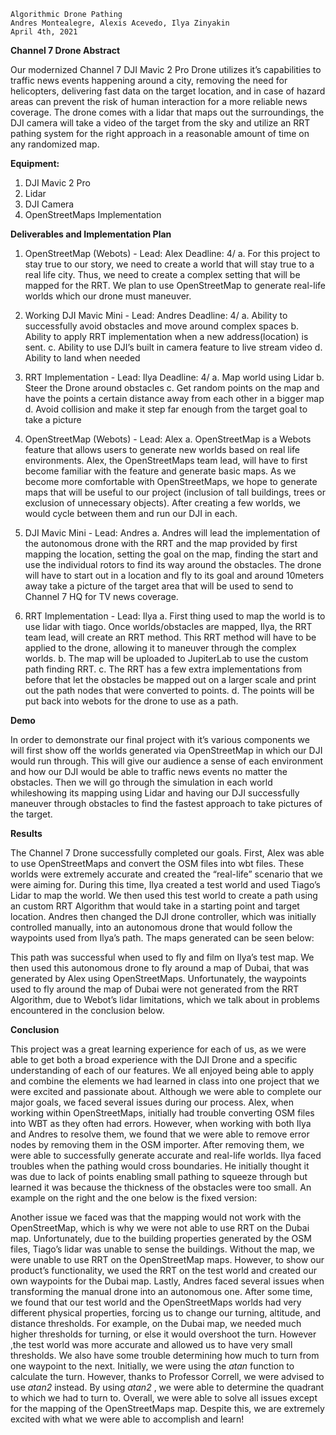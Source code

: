```
Algorithmic Drone Pathing
Andres Montealegre, Alexis Acevedo, Ilya Zinyakin
April 4th, 2021
```
**Channel 7 Drone Abstract**

Our modernized Channel 7 DJI Mavic 2 Pro Drone utilizes it’s capabilities to traffic news events
happening around a city, removing the need for helicopters, delivering fast data on the target location, and
in case of hazard areas can prevent the risk of human interaction for a more reliable news coverage. The
drone comes with a lidar that maps out the surroundings, the DJI camera will take a video of the
target from the sky and utilize an RRT pathing system for the right approach in a reasonable amount of
time on any randomized map.

**Equipment:**
1. DJI Mavic 2 Pro
2. Lidar
3. DJI Camera
4. OpenStreetMaps Implementation

**Deliverables and Implementation Plan**

1. OpenStreetMap (Webots) - Lead: Alex Deadline: 4/
    a. For this project to stay true to our story, we need to create a world that will stay true to a
       real life city. Thus, we need to create a complex setting that will be mapped for the RRT.
       We plan to use OpenStreetMap to generate real-life worlds which our drone must
       maneuver.
2. Working DJI Mavic Mini - Lead: Andres Deadline: 4/
    a. Ability to successfully avoid obstacles and move around complex spaces
    b. Ability to apply RRT implementation when a new address(location) is sent.
    c. Ability to use DJI’s built in camera feature to live stream video
    d. Ability to land when needed
3. RRT Implementation - Lead: Ilya Deadline: 4/
    a. Map world using Lidar
    b. Steer the Drone around obstacles
    c. Get random points on the map and have the points a certain distance away from each
       other in a bigger map
    d. Avoid collision and make it step far enough from the target goal to take a picture
 
1. OpenStreetMap (Webots) - Lead: Alex
    a. OpenStreetMap is a Webots feature that allows users to generate new worlds based on
       real life environments. Alex, the OpenStreetMaps team lead, will have to first become
       familiar with the feature and generate basic maps. As we become more comfortable with
       OpenStreetMaps, we hope to generate maps that will be useful to our project (inclusion of
       tall buildings, trees or exclusion of unnecessary objects). After creating a few worlds, we
       would cycle between them and run our DJI in each.
2. DJI Mavic Mini - Lead: Andres
    a. Andres will lead the implementation of the autonomous drone with the RRT and the map
       provided by first mapping the location, setting the goal on the map, finding the start and
       use the individual rotors to find its way around the obstacles. The drone will have to start
       out in a location and fly to its goal and around 10meters away take a picture of the target
       area that will be used to send to Channel 7 HQ for TV news coverage.
3. RRT Implementation - Lead: Ilya
    a. First thing used to map the world is to use lidar with tiago. Once worlds/obstacles are
       mapped, Ilya, the RRT team lead, will create an RRT method. This RRT method will
       have to be applied to the drone, allowing it to maneuver through the complex worlds.
    b. The map will be uploaded to JupiterLab to use the custom path finding RRT.
    c. The RRT has a few extra implementations from before that let the obstacles be mapped
       out on a larger scale and print out the path nodes that were converted to points.
    d. The points will be put back into webots for the drone to use as a path.

**Demo**

In order to demonstrate our final project with it’s various components we will first show off the worlds
generated via OpenStreetMap in which our DJI would run through. This will give our audience a sense of
each environment and how our DJI would be able to traffic news events no matter the obstacles. Then we
will go through the simulation in each world whileshowing its mapping using Lidar and having our DJI
successfully maneuver through obstacles to find the fastest approach to take pictures of the target.

**Results**

The Channel 7 Drone successfully completed our goals. First, Alex was able to use
OpenStreetMaps and convert the OSM files into wbt files. These worlds were extremely accurate and
created the “real-life” scenario that we were aiming for. During this time, Ilya created a test world and
used Tiago’s Lidar to map the world. We then used this test world to create a path using an custom RRT
Algorithm that would take in a starting point and target location. Andres then changed the DJI drone
controller, which was initially controlled manually, into an autonomous drone that would follow the
waypoints used from Ilya’s path. The maps generated can be seen below:


This path was successful when used to fly and film on Ilya’s test map. We then used this autonomous
drone to fly around a map of Dubai, that was generated by Alex using OpenStreetMaps. Unfortunately,
the waypoints used to fly around the map of Dubai were not generated from the RRT Algorithm, due to
Webot’s lidar limitations, which we talk about in problems encountered in the conclusion below.

**Conclusion**

This project was a great learning experience for each of us, as we were able to get both a broad
experience with the DJI Drone and a specific understanding of each of our features. We all enjoyed being
able to apply and combine the elements we had learned in class into one project that we were excited and
passionate about. Although we were able to complete our major goals, we faced several issues during our
process. Alex, when working within OpenStreetMaps, initially had trouble converting OSM files into
WBT as they often had errors. However, when working with both Ilya and Andres to resolve them, we
found that we were able to remove error nodes by removing them in the OSM importer. After removing
them, we were able to successfully generate accurate and real-life worlds. Ilya faced troubles when the
pathing would cross boundaries. He initially thought it was due to lack of points enabling small pathing to
squeeze through but learned it was because the thickness of the obstacles were too small. An example on
the right and the one below is the fixed version:


Another issue we faced was that the mapping would not work with the OpenStreetMap, which is why we
were not able to use RRT on the Dubai map. Unfortunately, due to the building properties generated by
the OSM files, Tiago’s lidar was unable to sense the buildings. Without the map, we were unable to use
RRT on the OpenStreetMap maps. However, to show our product’s functionality, we used the RRT on the
test world and created our own waypoints for the Dubai map. Lastly, Andres faced several issues when
transforming the manual drone into an autonomous one. After some time, we found that our test world
and the OpenStreetMaps worlds had very different physical properties, forcing us to change our turning,
altitude, and distance thresholds. For example, on the Dubai map, we needed much higher thresholds for
turning, or else it would overshoot the turn. However ,the test world was more accurate and allowed us to
have very small thresholds. We also have some trouble determining how much to turn from one waypoint
to the next. Initially, we were using the _atan_ function to calculate the turn. However, thanks to Professor
Correll, we were advised to use _atan2_ instead. By using _atan2_ , we were able to determine the quadrant to
which we had to turn to. Overall, we were able to solve all issues except for the mapping of the
OpenStreetMaps map. Despite this, we are extremely excited with what we were able to accomplish and
learn!



